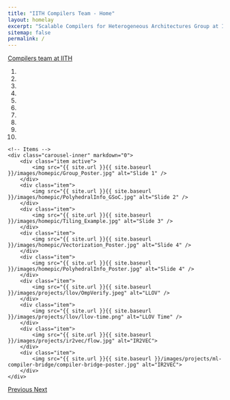 ```yaml
---
title: "IITH Compilers Team - Home"
layout: homelay
excerpt: "Scalable Compilers for Heterogeneous Architectures Group at IIT Hyderabad."
sitemap: false
permalink: /
---
```


[Compilers team at IITH](https://compilers.cse.iith.ac.in/team/) 

<div markdown="0" id="carousel" class="carousel slide" data-ride="carousel" data-interval="5000" data-pause="hover" >
    <!-- Menu -->
    <ol class="carousel-indicators">
        <li data-target="#carousel" data-slide-to="0" class="active"></li>
        <li data-target="#carousel" data-slide-to="1"></li>
        <li data-target="#carousel" data-slide-to="2"></li>
        <li data-target="#carousel" data-slide-to="3"></li>
        <li data-target="#carousel" data-slide-to="4"></li>
        <li data-target="#carousel" data-slide-to="5"></li>
        <li data-target="#carousel" data-slide-to="6"></li>
        <li data-target="#carousel" data-slide-to="7"></li>
        <li data-target="#carousel" data-slide-to="8"></li>
        <li data-target="#carousel" data-slide-to="9"></li>
    </ol>

    <!-- Items -->
    <div class="carousel-inner" markdown="0">
        <div class="item active">
            <img src="{{ site.url }}{{ site.baseurl }}/images/homepic/Group_Poster.jpg" alt="Slide 1" />
        </div>
        <div class="item">
            <img src="{{ site.url }}{{ site.baseurl }}/images/homepic/PolyhedralInfo_GSoC.jpg" alt="Slide 2" />
        </div>
        <div class="item">
            <img src="{{ site.url }}{{ site.baseurl }}/images/homepic/Tiling_Example.jpg" alt="Slide 3" />
        </div>
        <div class="item">
            <img src="{{ site.url }}{{ site.baseurl }}/images/homepic/Vectorization_Poster.jpg" alt="Slide 4" />
        </div>
        <div class="item">
            <img src="{{ site.url }}{{ site.baseurl }}/images/homepic/PolyhedralInfo_Poster.jpg" alt="Slide 4" />
        </div>
        <div class="item">
            <img src="{{ site.url }}{{ site.baseurl }}/images/projects/llov/OmpVerify.jpeg" alt="LLOV" />
        </div>
        <div class="item">
            <img src="{{ site.url }}{{ site.baseurl }}/images/projects/llov/llov-time.png" alt="LLOV Time" />
        </div>
        <div class="item">
            <img src="{{ site.url }}{{ site.baseurl }}/images/projects/ir2vec/flow.jpg" alt="IR2VEC">
        </div>
        <div class="item">
            <img src="{{ site.url }}{{ site.baseurl }}/images/projects/ml-compiler-bridge/compiler-bridge-poster.jpg" alt="IR2VEC">
        </div>
    </div> 
  <a class="left carousel-control" href="#carousel" role="button" data-slide="prev">
    <span class="glyphicon glyphicon-chevron-left" aria-hidden="true"></span>
    <span class="sr-only">Previous</span>
  </a>
  <a class="right carousel-control" href="#carousel" role="button" data-slide="next">
    <span class="glyphicon glyphicon-chevron-right" aria-hidden="true"></span>
    <span class="sr-only">Next</span>
  </a>
</div>

